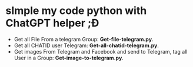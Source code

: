 # sImple my code python with ChatGPT helper ;Đ


- Get all File From a telegram Group: **Get-file-telegram.py**.
- Get all CHATID user Telegram: **Get-all-chatid-telegram.py**.
- Get images From Telegram and Facebook and send to Telegram, tag all User in a Group: **Get-image-to-telegram.py**.

